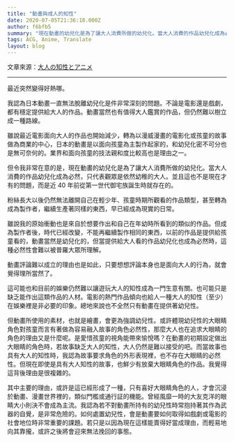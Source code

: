 ```yaml
---
title: "動畫與成人的知性"
date: 2020-07-05T21:36:18.000Z
author: f6bfb5
summary: "現在動畫的幼兒化是為了讓大人消費所做的幼兒化。當大人消費的作品幼兒化成為必然，只代表觀眾是依然幼稚的大人。並且這也不是現在才有的問題，而是近 40 年前從第一世代御宅族誕生時就存在的。"
tags: ACG, Anime, Translate
layout: blog
---
```


文章來源：[大人の知性とアニメ](https://animenodanmen.blogspot.com/2015/05/blog-post.html)

---

最近突然變得好熱哪。

我認為日本動畫一直無法脫離幼兒化是件非常深刻的問題。不論是電影還是戲劇，都有穩定提供給大人的作品。動畫當然也有值得大人鑑賞的作品，但仍然難以樹立成一種路線。

雖說最近電影面向大人的作品也開始減少，轉為以漫威漫畫的電影化或孩童的故事做為商業的中心，日本的動畫是以面向孩童為主製作起家的，和幼兒化密不可分也是無可奈何的。業界和面向孩童的技法親和度比較高也是理由之一。

但令我非常在意的是，現在動畫的幼兒化是為了讓大人消費所做的幼兒化。當大人消費的作品幼兒化成為必然，只代表觀眾是依然幼稚的大人。並且這也不是現在才有的問題，而是近 40 年前從第一世代御宅族誕生時就存在的。

粉絲長大以後仍然無法離開自己在輕少年、孩童時期所觀看的作品類型，甚至轉為成為製作者，繼續生產著同樣的東西，早已經成為現實的日常。

雖說我的原始衝動也是來自於想要作出和自己在年幼時所看到的類似的作品。但成為製作者後，時代已經改變，不能再繼續製作相同的東西，以前的作品是提供給孩童看的，動畫當然是幼兒化的，但當提供給大人看的作品幼兒化也成為必然時，這種必然性會難以被普羅大眾所理解。

動畫評論難以成立的理由也是如此，只要想想評論本身也是面向大人的行為，就會覺得理所當然了。

這可能也和目前的娛樂仍然難以讓遊玩大人的知性成為一門生意有關。也可能只是缺乏能作出這類作品的人材。電影的熱門作品傾向也給人一種大人的知性（至少）在娛樂裡是非必要的印象。總地來說也不全然只有動畫在提供著幼兒性。

但動畫所使用的素材，也就是繪畫，會更為強調幼兒性。或許體現幼兒性的大眼睛角色對孩童而言有著做為容易融入故事的角色必然性，那麼大人也在追求大眼睛的角色的理由又是什麼呢。是愛惜孩童的視角能帶來愉悅嗎？在動畫的初期設定做出大眼睛的角色時，若故事缺乏大人的知性，大人仍然是難以接受的吧。而當故事也具有大人的知性時，我認為故事要求角色的外形表現裡，也不存在大眼睛的必然性。但現在即使是具有大人知性的故事，也鮮少有放棄大眼睛角色的作品。我覺得這背後理由是很複雜的。

其中主要的理由，或許是這已經形成了一種，只有喜好大眼睛角色的人，才會沉浸於動畫、漫畫世界裡的，類似門檻或通行証的機能。曾經風靡一時的大友克洋的眼睛大小則決不會成為主流。我認為若不對動畫所持有的幼兒性時常抱持著其作為武器的自覺，是非常危險的。如何處置幼兒性，會是動畫要如何取得如戲劇或電影的社會地位時非常重要的課題。若只是以因為現在這樣能賣得好當成理由，而輕易地向其靠攏，或許之後將會迎來無法挽回的事態。
